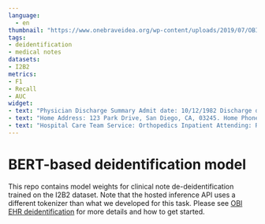 ```yaml
---
language:
  - en
thumbnail: "https://www.onebraveidea.org/wp-content/uploads/2019/07/OBI-Logo-Website.png"
tags:
- deidentification
- medical notes
datasets:
- I2B2
metrics:
- F1
- Recall
- AUC
widget:
- text: "Physician Discharge Summary Admit date: 10/12/1982 Discharge date: 10/22/1982 Patient Information Jack Reacher, 54 y.o. male (DOB = 1/21/1928)."
- text: "Home Address: 123 Park Drive, San Diego, CA, 03245. Home Phone: 202-555-0199 (home)."
- text: "Hospital Care Team Service: Orthopedics Inpatient Attending: Roger C Kelly, MD Attending phys phone: (634)743-5135 Discharge Unit: HCS843 Primary Care Physician: Hassan V Kim, MD 512-832-5025."
---
```



# BERT-based deidentification model

This repo contains model weights for clinical note de-deidentification trained on the I2B2 dataset. Note that the hosted inference API uses a different tokenizer than what we developed for this task.
Please see [OBI EHR deidentification](https://github.com/obi-ds/ehr_deidentification) for more details and how to get started.
